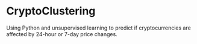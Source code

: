 # CryptoClustering
Using Python and unsupervised learning to predict if cryptocurrencies are affected by 24-hour or 7-day price changes.
